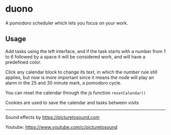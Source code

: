 # duono
A pomodoro scheduler which lets you focus on your work.

## Usage

Add tasks using the left interface, and if the task starts with a number from 1 to 6 followed by a space it will be considered work, and will have a predefined color.

Click any calendar block to change its text, in which the number rule still applies, but now is more important since it means the node will play an alarm in the 25 and 30 minute mark, a pomodoro cycle.

You can reset the calendar through the js function  `resetCalendar()`

Cookies are used to save the calendar and tasks between visits

---

Sound effects by https://picturetosound.com

Youtube: https://www.youtube.com/c/picturetosound